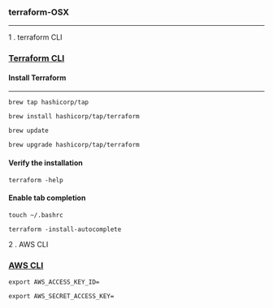 ### terraform-OSX

--------------

1 . terraform CLI

### [Terraform CLI ](https://developer.hashicorp.com/terraform/tutorials/aws-get-started/install-cli)

#### Install Terraform
--------------


```
brew tap hashicorp/tap
```

```
brew install hashicorp/tap/terraform
```

```
brew update
```

```
brew upgrade hashicorp/tap/terraform
```
#### Verify the installation


```
terraform -help
```

#### Enable tab completion

```
touch ~/.bashrc
```

```
terraform -install-autocomplete
```
2 . AWS CLI

### [AWS CLI ](https://docs.aws.amazon.com/cli/latest/userguide/getting-started-install.html)

```
export AWS_ACCESS_KEY_ID=
```

```
export AWS_SECRET_ACCESS_KEY=
```